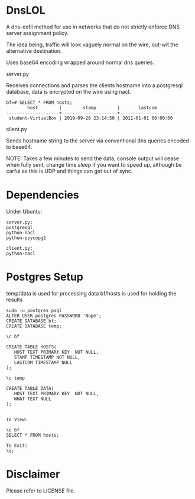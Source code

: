 # DnsLOL

A dns-exfil method for use in networks that do not strictly enforce DNS server assignment policy.

The idea being, traffic will look vaguely normal on the wire, out-wit the alternative destination.

Uses base64 encoding wrapped around normal dns queries.

server.py

Receives connections and parses the clients hostname into a postgresql database, data is encrypted on the wire using nacl.

```
bf=# SELECT * FROM hosts;
        host        |        stamp        |       lastcom       
--------------------+---------------------+---------------------
 student-VirtualBox | 2019-09-28 23:14:50 | 2011-01-01 00:00:00
```

client.py

Sends hostname string to the server via conventional dns queries encoded to base64.

NOTE: Takes a few minutes to send the data, console output will cease when fully sent, change time.sleep if you want to speed up, although be carful as this is UDP and things can get out of sync.

# Dependencies

Under Ubuntu:
```
server.py:
postgresql
python-nacl
python-psycopg2

client.py:
python-nacl
```

# Postgres Setup
temp/data is used for processing data
bf/hosts is used for holding the results

```
sudo -u postgres psql
ALTER USER postgres PASSWORD 'Nope';
CREATE DATABASE bf;
CREATE DATABASE temp;

\c bf

CREATE TABLE HOSTS(
   HOST TEXT PRIMARY KEY  NOT NULL,
   STAMP TIMESTAMP NOT NULL,
   LASTCOM TIMESTAMP NULL
);

\c temp

CREATE TABLE DATA(
   HOST TEXT PRIMARY KEY  NOT NULL,
   WHAT TEXT NULL
);


To View:

\c bf
SELECT * FROM hosts;

To Exit:
\q;
```


# Disclaimer

Please refer to LICENSE file.
